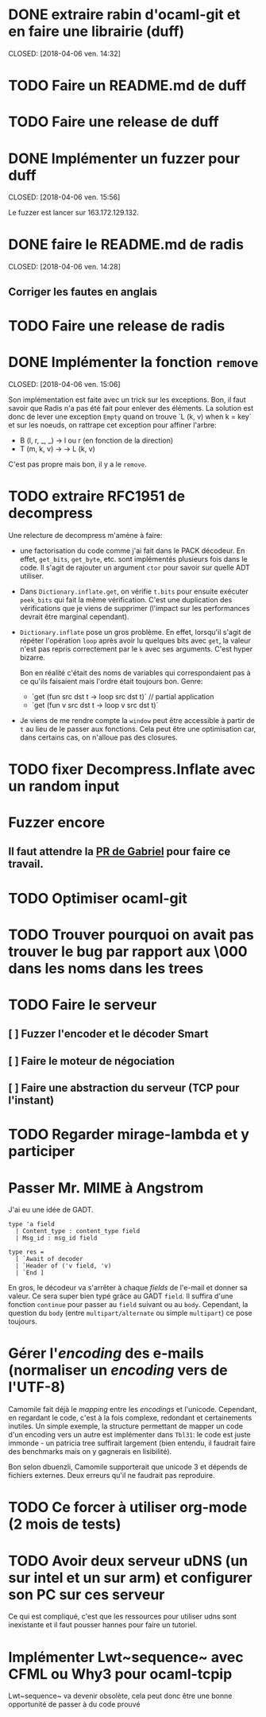 DONE extraire rabin d'ocaml-git et en faire une librairie (duff)
================================================================

CLOSED: \[2018-04-06 ven. 14:32\]

TODO Faire un README.md de duff
===============================

TODO Faire une release de duff
==============================

DONE Implémenter un fuzzer pour duff
====================================

CLOSED: \[2018-04-06 ven. 15:56\]

Le fuzzer est lancer sur 163.172.129.132.

DONE faire le README.md de radis
================================

CLOSED: \[2018-04-06 ven. 14:28\]

Corriger les fautes en anglais
------------------------------

TODO Faire une release de radis
===============================

DONE Implémenter la fonction `remove`
=====================================

CLOSED: \[2018-04-06 ven. 15:06\]

Son implémentation est faite avec un trick sur les exceptions. Bon, il
faut savoir que Radis n'a pas été fait pour enlever des éléments. La
solution est donc de lever une exception `Empty` quand on trouve \`L (k,
v) when k = key\` et sur les noeuds, on rattrape cet exception pour
affiner l'arbre:

-   B (l, r, \_, \_) -&gt; l ou r (en fonction de la direction)
-   T (m, k, v) -&gt; -&gt; L (k, v)

C'est pas propre mais bon, il y a le `remove`.

TODO extraire RFC1951 de decompress
===================================

Une relecture de decompress m'amène à faire:

-   une factorisation du code comme j'ai fait dans le PACK décodeur. En
    effet, `get_bits`, `get_byte`, etc. sont implémentés plusieurs fois
    dans le code. Il s'agit de rajouter un argument `ctor` pour savoir
    sur quelle ADT utiliser.
-   Dans `Dictionary.inflate.get`, on vérifie `t.bits` pour ensuite
    exécuter `peek_bits` qui fait la même vérification. C'est une
    duplication des vérifications que je viens de supprimer (l'impact
    sur les performances devrait être marginal cependant).
-   `Dictionary.inflate` pose un gros problème. En effet, lorsqu'il
    s'agit de répéter l'opération `loop` après avoir lu quelques bits
    avec `get`, la valeur n'est pas repris correctement par le `k` avec
    ses arguments. C'est hyper bizarre.

    Bon en réalité c'était des noms de variables qui correspondaient pas
    à ce qu'ils faisaient mais l'ordre était toujours bon. Genre:
    -   \`get (fun src dst t -&gt; loop src dst t)\` // partial
        application
    -   \`get (fun v src dst t -&gt; loop v src dst t)\`
-   Je viens de me rendre compte la `window` peut être accessible à
    partir de `t` au lieu de le passer aux fonctions. Cela peut être une
    optimisation car, dans certains cas, on n'alloue pas des closures.

TODO fixer Decompress.Inflate avec un random input
==================================================

Fuzzer encore
=============

Il faut attendre la [PR de Gabriel](https://github.com/stedolan/crowbar/pull/36) pour faire ce travail.
-------------------------------------------------------------------------------------------------------

TODO Optimiser ocaml-git
========================

TODO Trouver pourquoi on avait pas trouver le bug par rapport aux \000 dans les noms dans les trees
===================================================================================================

TODO Faire le serveur
=====================

\[ \] Fuzzer l'encoder et le décoder Smart
------------------------------------------

\[ \] Faire le moteur de négociation
------------------------------------

\[ \] Faire une abstraction du serveur (TCP pour l'instant)
-----------------------------------------------------------

TODO Regarder mirage-lambda et y participer
===========================================

Passer Mr. MIME à Angstrom
==========================

J'ai eu une idée de GADT.

``` {.ocaml}
type 'a field
  | Content_type : content_type field
  | Msg_id : msg_id field

type res =
  [ `Await of decoder
  | `Header of ('v field, 'v)
  | `End ]
```

En gros, le décodeur va s'arrêter à chaque *fields* de l'e-mail et
donner sa valeur. Ce sera super bien typé grâce au GADT `field`. Il
suffira d'une fonction `continue` pour passer au `field` suivant ou au
`body`. Cependant, la question du `body` (entre `multipart/alternate` ou
simple `multipart`) ce pose toujours.

Gérer l'*encoding* des e-mails (normaliser un *encoding* vers de l'UTF-8)
=========================================================================

Camomile fait déjà le *mapping* entre les *encodings* et l'unicode.
Cependant, en regardant le code, c'est à la fois complexe, redondant et
certainements inutiles. Un simple exemple, la structure permettant de
mapper un code d'un encoding vers un autre est implémenter dans `Tbl31`:
le code est juste immonde - un patricia tree suffirait largement (bien
entendu, il faudrait faire des benchmarks mais on y gagnerais en
lisibilité).

Bon selon dbuenzli, Camomile supporterait que unicode 3 et dépends de
fichiers externes. Deux erreurs qu'il ne faudrait pas reproduire.

TODO Ce forcer à utiliser org-mode (2 mois de tests)
====================================================

TODO Avoir deux serveur uDNS (un sur intel et un sur arm) et configurer son PC sur ces serveur
==============================================================================================

Ce qui est compliqué, c'est que les ressources pour utiliser udns sont
inexistante et il faut pousser hannes pour faire un tutoriel.

Implémenter Lwt~sequence~ avec CFML ou Why3 pour ocaml-tcpip
============================================================

Lwt~sequence~ va devenir obsolète, cela peut donc être une bonne
opportunité de passer à du code prouvé
